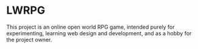 # LWRPG
This project is an online open world RPG game, intended purely for experimenting, learning web design and development, and as a hobby for the project owner.
